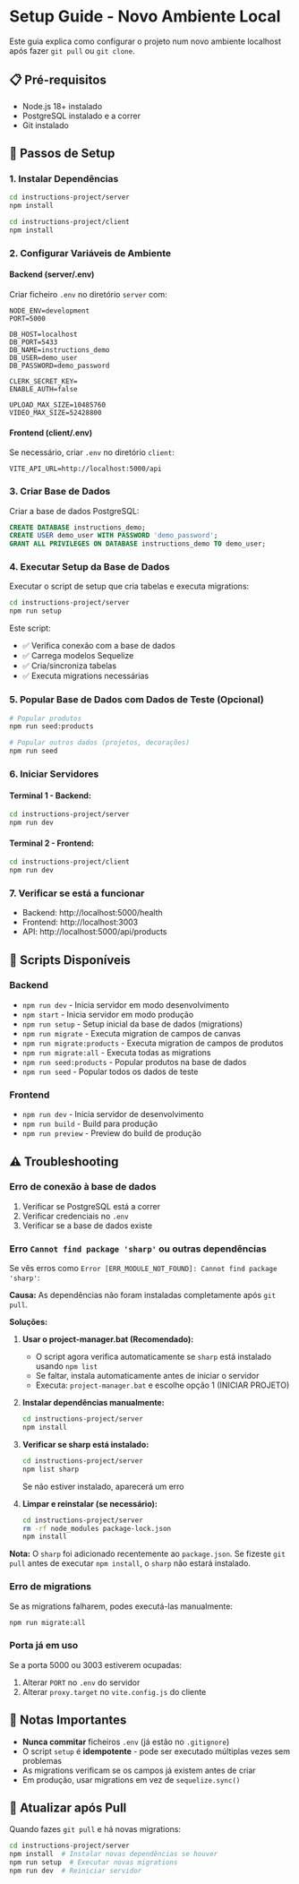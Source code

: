 # Setup Guide - Novo Ambiente Local

Este guia explica como configurar o projeto num novo ambiente localhost após fazer `git pull` ou `git clone`.

## 📋 Pré-requisitos

- Node.js 18+ instalado
- PostgreSQL instalado e a correr
- Git instalado

## 🚀 Passos de Setup

### 1. Instalar Dependências

```bash
cd instructions-project/server
npm install
```

```bash
cd instructions-project/client
npm install
```

### 2. Configurar Variáveis de Ambiente

#### Backend (server/.env)

Criar ficheiro `.env` no diretório `server` com:

```env
NODE_ENV=development
PORT=5000

DB_HOST=localhost
DB_PORT=5433
DB_NAME=instructions_demo
DB_USER=demo_user
DB_PASSWORD=demo_password

CLERK_SECRET_KEY=
ENABLE_AUTH=false

UPLOAD_MAX_SIZE=10485760
VIDEO_MAX_SIZE=52428800
```

#### Frontend (client/.env)

Se necessário, criar `.env` no diretório `client`:

```env
VITE_API_URL=http://localhost:5000/api
```

### 3. Criar Base de Dados

Criar a base de dados PostgreSQL:

```sql
CREATE DATABASE instructions_demo;
CREATE USER demo_user WITH PASSWORD 'demo_password';
GRANT ALL PRIVILEGES ON DATABASE instructions_demo TO demo_user;
```

### 4. Executar Setup da Base de Dados

Executar o script de setup que cria tabelas e executa migrations:

```bash
cd instructions-project/server
npm run setup
```

Este script:
- ✅ Verifica conexão com a base de dados
- ✅ Carrega modelos Sequelize
- ✅ Cria/sincroniza tabelas
- ✅ Executa migrations necessárias

### 5. Popular Base de Dados com Dados de Teste (Opcional)

```bash
# Popular produtos
npm run seed:products

# Popular outros dados (projetos, decorações)
npm run seed
```

### 6. Iniciar Servidores

#### Terminal 1 - Backend:
```bash
cd instructions-project/server
npm run dev
```

#### Terminal 2 - Frontend:
```bash
cd instructions-project/client
npm run dev
```

### 7. Verificar se está a funcionar

- Backend: http://localhost:5000/health
- Frontend: http://localhost:3003
- API: http://localhost:5000/api/products

## 🔧 Scripts Disponíveis

### Backend

- `npm run dev` - Inicia servidor em modo desenvolvimento
- `npm start` - Inicia servidor em modo produção
- `npm run setup` - Setup inicial da base de dados (migrations)
- `npm run migrate` - Executa migration de campos de canvas
- `npm run migrate:products` - Executa migration de campos de produtos
- `npm run migrate:all` - Executa todas as migrations
- `npm run seed:products` - Popular produtos na base de dados
- `npm run seed` - Popular todos os dados de teste

### Frontend

- `npm run dev` - Inicia servidor de desenvolvimento
- `npm run build` - Build para produção
- `npm run preview` - Preview do build de produção

## ⚠️ Troubleshooting

### Erro de conexão à base de dados

1. Verificar se PostgreSQL está a correr
2. Verificar credenciais no `.env`
3. Verificar se a base de dados existe

### Erro `Cannot find package 'sharp'` ou outras dependências

Se vês erros como `Error [ERR_MODULE_NOT_FOUND]: Cannot find package 'sharp'`:

**Causa:** As dependências não foram instaladas completamente após `git pull`.

**Soluções:**

1. **Usar o project-manager.bat (Recomendado):**
   - O script agora verifica automaticamente se `sharp` está instalado usando `npm list`
   - Se faltar, instala automaticamente antes de iniciar o servidor
   - Executa: `project-manager.bat` e escolhe opção 1 (INICIAR PROJETO)

2. **Instalar dependências manualmente:**
   ```bash
   cd instructions-project/server
   npm install
   ```

3. **Verificar se sharp está instalado:**
   ```bash
   cd instructions-project/server
   npm list sharp
   ```
   Se não estiver instalado, aparecerá um erro

4. **Limpar e reinstalar (se necessário):**
   ```bash
   cd instructions-project/server
   rm -rf node_modules package-lock.json
   npm install
   ```

**Nota:** O `sharp` foi adicionado recentemente ao `package.json`. Se fizeste `git pull` antes de executar `npm install`, o `sharp` não estará instalado.

### Erro de migrations

Se as migrations falharem, podes executá-las manualmente:

```bash
npm run migrate:all
```

### Porta já em uso

Se a porta 5000 ou 3003 estiverem ocupadas:

1. Alterar `PORT` no `.env` do servidor
2. Alterar `proxy.target` no `vite.config.js` do cliente

## 📝 Notas Importantes

- **Nunca commitar** ficheiros `.env` (já estão no `.gitignore`)
- O script `setup` é **idempotente** - pode ser executado múltiplas vezes sem problemas
- As migrations verificam se os campos já existem antes de criar
- Em produção, usar migrations em vez de `sequelize.sync()`

## 🔄 Atualizar após Pull

Quando fazes `git pull` e há novas migrations:

```bash
cd instructions-project/server
npm install  # Instalar novas dependências se houver
npm run setup  # Executar novas migrations
npm run dev  # Reiniciar servidor
```

